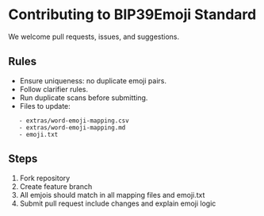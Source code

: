 # Contributing to BIP39Emoji Standard

We welcome pull requests, issues, and suggestions.

## Rules
- Ensure uniqueness: no duplicate emoji pairs.
- Follow clarifier rules.
- Run duplicate scans before submitting.
- Files to update:
```
   - extras/word-emoji-mapping.csv
   - extras/word-emoji-mapping.md
   - emoji.txt
```

## Steps
1. Fork repository
2. Create feature branch 
3. All emjois should match in all mapping files and emoji.txt
4. Submit pull request include changes and explain emoji logic
